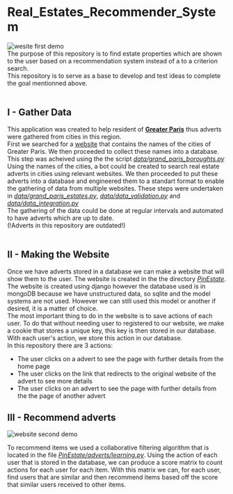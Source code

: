 # Real_Estates_Recommender_System
![wesite first demo](demo_1.gif) <br>
The purpose of this repository is to find estate properties which are shown to the user based on a recommendation system instead of a to a criterion search.<br>
This repository is to serve as a base to develop and test ideas to complete the goal mentionned above.
<br>
<br>
## I - Gather Data
This application was created to help resident of [**Greater Paris**](https://en.wikipedia.org/wiki/Grand_Paris) thus adverts were gathered from cities in this region.<br>
First we searched for a [website](http://comersis.fr/communes.php?epci=200054781) that contains the names of the cities of Greater Paris. We then proceeded to collect these names into a database. This step was acheived using the the script [_data/grand\_paris\_boroughts.py_](data/grand_paris_boroughts.py)<br>
Using the names of the cities, a bot could be created to search real estate adverts in cities using relevant websites. We then proceeded to put these adverts into a database and engineered them to a standart format to enable the gathering of data from multiple websites. These steps were undertaken in [_data/grand\_paris\_estates.py_](data/grand_paris_estates.py), [_data/data\_validation.py_](data/data_validation.py) and [_data/data\_integration.py_](data/data_integration.py)<br>
The gathering of the data could be done at regular intervals and automated to have adverts which are up to date.<br>
(!Adverts in this repository are outdated!)
<br>
<br>
## II - Making the Website
Once we have adverts stored in a database we can make a website that will show them to the user. The website is created in the the directory [_PinEstate_](PinEstate). The website is created using django however the database used is in mongoDB because we have unstructured data, so sqlite and the model systems are not used. However we can still used this model or another if desired, it is a matter of choice.<br>
The most important thing to do in the website is to save actions of each user. To do that without needing user to registered to our website, we make a cookie that stores a unique key, this key is then stored in our database. With each user's action, we store this action in our database.<br>
In this repository there are 3 actions:<br>
  - The user clicks on a advert to see the page with further details from the home page<br>
  - The user clicks on the link that redirects to the original website of the advert to see more details<br>
  - The user clicks on an advert to see the page with further details from the the page of another advert<br>

## III - Recommend adverts
<img src="demo_2.gif" alt="website second demo">

To recommend items we used a collaborative filtering algorithm that is located in the file [_PinEstate/adverts/learning.py_](PinEstate/adverts/learning.py).
Using the action of each user that is stored in the database, we can produce a score matrix to count actions for each user for each item. 
With this matrix we can, for each user, find users that are similar and then recommend items based off the score that similar users received to other items.
